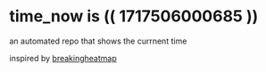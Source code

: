 # time_now is (( 1717506000685 ))

an automated repo that shows the currnent time

inspired by [breakingheatmap](https://github.com/breakingheatmap/breakingheatmap)